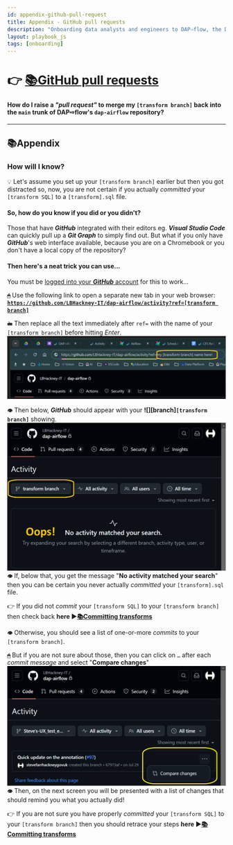 ```yaml
---
id: appendix-github-pull-request
title: Appendix - GitHub pull requests
description: "Onboarding data analysts and engineers to DAP⇨flow, the Data Analytics Platform Airflow integration."
layout: playbook_js
tags: [onboarding]
---
```


# 👉 [📚GitHub pull requests](../parking/github-pull-request)

#### How do I raise a *"pull request"* to merge my `[transform branch]` back into the `main` trunk of **DAP⇨flow**'s `dap-airflow` repository?  
---
## 📚Appendix

### How will I know?

💡 Let's assume you set up your `[transform branch]` earlier but then you got distracted so, now, you are not certain if you actually *committed* your `[transform SQL]` to a `[transform].sql` file.  

#### So, how do you know if you did or you didn't?  

Those that have ***GitHub*** integrated with their editors eg. ***Visual Studio Code*** can quickly pull up a ***Git Graph*** to simply find out. But what if you only have ***GitHub***'s web interface available, because you are on a Chromebook or you don't have a local copy of the repository?   

#### Then here's a neat trick you can use...  
You must be [logged into your ***GitHub*** account](#1-log-into-your-github-account) for this to work...  

**`🖱`** Use the following link to open a separate new tab in your web browser:   
**[`https://github.com/LBHackney-IT/dap-airflow/activity?ref=[transform branch]`](https://github.com/LBHackney-IT/dap-airflow/activity?ref=transform%20branch)**  

**`🖮`** Then replace all the text immediately after `ref=` with the name of your `[transform branch]` before hitting *Enter*.  
![Fig. 3-tip-a](../images/github-pull-request-three-tip-a.png)  

**`👁`** Then below, ***GitHub*** should appear with your **![][branch]`[transform branch]`** showing.  
![Fig. 3-tip-b](../images/github-pull-request-three-tip-b.png)  
**`👁`** If, below that, you get the message "**No activity matched your search**" then you can be certain you never actually *committed* your `[transform].sql` file.  

👉  If you did not *commit* your `[transform SQL]` to your `[transform branch]` then check back **here ►[📚Committing transforms](../parking/github-commit-transform)**  

**`👁`** Otherwise, you should see a list of one-or-more *commits* to your `[transform branch]`.  

**`🖱`** But if you are not sure about those, then you can click on `…` after each *commit message* and select "**Compare changes**"  
![Fig. 3-tip-c](../images/github-pull-request-three-tip-c.png)  
**`👁`** Then, on the next screen you will be presented with a list of changes that should remind you what you actually did!   

👉  If you are not sure you have properly *committed* your `[transform SQL]` to your `[transform branch]` then you should retrace your steps **here ►[📚Committing transforms](../parking/github-commit-transform)**  
